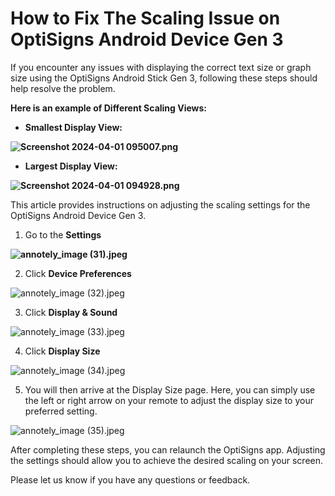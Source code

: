 # How to Fix The Scaling Issue on OptiSigns Android Device Gen 3

If you encounter any issues with displaying the correct text size or graph size using the OptiSigns Android Stick Gen 3, following these steps should help resolve the problem.

**Here is an example of Different Scaling Views:**

* **Smallest Display View:**

**![Screenshot 2024-04-01 095007.png](https://support.optisigns.com/hc/article_attachments/28026605056659)**

* **Largest Display View:**

**![Screenshot 2024-04-01 094928.png](https://support.optisigns.com/hc/article_attachments/28026605062035)**

This article provides instructions on adjusting the scaling settings for the OptiSigns Android Device Gen 3.

1. Go to the **Settings**

**![annotely_image (31).jpeg](https://support.optisigns.com/hc/article_attachments/28026605064851)**

2. Click **Device Preferences**

![annotely_image (32).jpeg](https://support.optisigns.com/hc/article_attachments/28026588345107)

3. Click **Display & Sound**

![annotely_image (33).jpeg](https://support.optisigns.com/hc/article_attachments/28026605069459)

4. Click **Display Size**

![annotely_image (34).jpeg](https://support.optisigns.com/hc/article_attachments/28026588354579)

5. You will then arrive at the Display Size page. Here, you can simply use the left or right arrow on your remote to adjust the display size to your preferred setting.

![annotely_image (35).jpeg](https://support.optisigns.com/hc/article_attachments/28026588356499)

After completing these steps, you can relaunch the OptiSigns app. Adjusting the settings should allow you to achieve the desired scaling on your screen.

Please let us know if you have any questions or feedback.